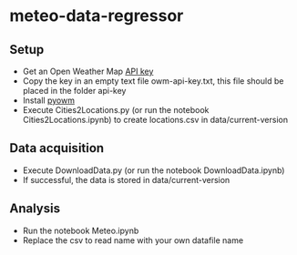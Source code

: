 # meteo-data-regressor

## Setup

- Get an Open Weather Map [API key](https://openweathermap.org/api)
- Copy the key in an empty text file owm-api-key.txt, this file should be placed in the folder api-key
- Install [pyowm](https://github.com/csparpa/pyowm)
- Execute Cities2Locations.py (or run the notebook Cities2Locations.ipynb) to create locations.csv in data/current-version

## Data acquisition

- Execute DownloadData.py (or run the notebook DownloadData.ipynb)
- If successful, the data is stored in data/current-version

## Analysis

- Run the notebook Meteo.ipynb
- Replace the csv to read name with your own datafile name